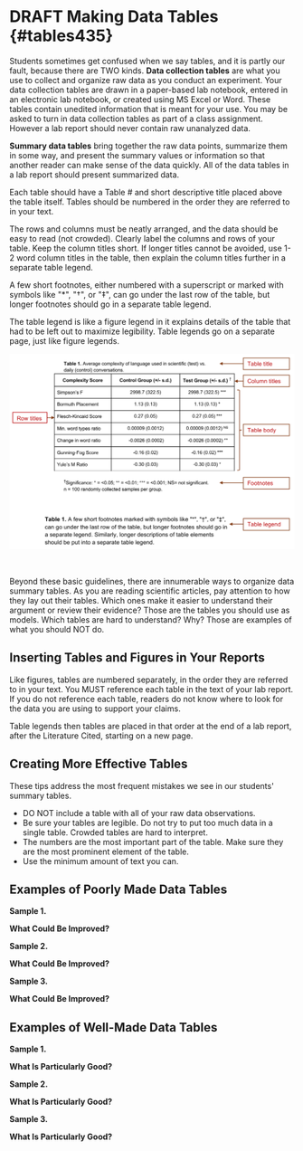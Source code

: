 # DRAFT Making Data Tables {#tables435} 

Students sometimes get confused when we say tables, and it is partly our fault, because there are TWO kinds. __Data collection tables__ are what you use to collect and organize raw data as you conduct an experiment. Your data collection tables are drawn in a paper-based lab notebook, entered in an electronic lab notebook, or created using MS Excel or Word. These tables contain unedited information that is meant for your use. You may be asked to turn in data collection tables as part of a class assignment. However a lab report should never contain raw unanalyzed data. 

__Summary data tables__ bring together the raw data points, summarize them in some way, and present the summary values or information so that another reader can make sense of the data quickly. All of the data tables in a lab report should present summarized data. 

Each table should have a Table # and short descriptive title placed above the table itself. Tables should be numbered in the order they are referred to in your text. 

The rows and columns must be neatly arranged, and the data should be easy to read (not crowded). Clearly label the columns and rows of your table. Keep the column titles short. If longer titles cannot be avoided, use 1-2 word column titles in the table, then explain the column titles further in a separate table legend. 

A few short footnotes, either numbered with a superscript or marked with symbols like "*", "†", or "‡", can go under the last row of the table, but longer footnotes should go in a separate table legend. 

The table legend is like a figure legend in it explains details of the table that had to be left out to maximize legibility. Table legends go on a separate page, just like figure legends.

<center>

![This is an example of a well-formatted table.](images/Table-annotated.png)

</center>
<br>

Beyond these basic guidelines, there are innumerable ways to organize data summary tables. As you are reading scientific articles, pay attention to how they lay out their tables. Which ones make it easier to understand their argument or review their evidence? Those are the tables you should use as models. Which tables are hard to understand? Why? Those are examples of what you should NOT do.


## Inserting Tables and Figures in Your Reports

Like figures, tables are numbered separately, in the order they are referred to in your text. You MUST reference each table in the text of your lab report. If you do not reference each table, readers do not know where to look for the data you are using to support your claims. 

Table legends then tables are placed in that order at the end of a lab report, after the Literature Cited, starting on a new page.


## Creating More Effective Tables

These tips address the most frequent mistakes we see in our students' summary tables. 

* DO NOT include a table with all of your raw data observations.
* Be sure your tables are legible. Do not try to put too much data in a single table. Crowded tables are hard to interpret.
* The numbers are the most important part of the table. Make sure they are the most prominent element of the table. 
* Use the minimum amount of text you can. 


## Examples of Poorly Made Data Tables

__Sample 1.__

__What Could Be Improved?__

__Sample 2.__

__What Could Be Improved?__

__Sample 3.__

__What Could Be Improved?__


## Examples of Well-Made Data Tables

__Sample 1.__

__What Is Particularly Good?__

__Sample 2.__

__What Is Particularly Good?__

__Sample 3.__

__What Is Particularly Good?__



